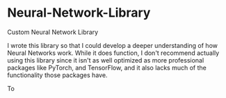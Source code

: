 # Neural-Network-Library
Custom Neural Network Library

I wrote this library so that I could develop a deeper understanding of how Neural Networks work. While it does function, I don't recommend actually using this library since it isn't as well optimized as more professional packages like PyTorch, and TensorFlow, and it also lacks much of the functionality those packages have.

To 
